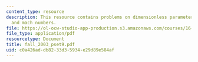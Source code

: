 ```yaml
---
content_type: resource
description: This resource contains problems on dimensionless parameters, and reynolds
  and mach numbers.
file: https://ol-ocw-studio-app-production.s3.amazonaws.com/courses/16-01-unified-engineering-i-ii-iii-iv-fall-2005-spring-2006/c0a426addb8233d35934e29d89e584af_fall_2003_pset9.pdf
file_type: application/pdf
resourcetype: Document
title: fall_2003_pset9.pdf
uid: c0a426ad-db82-33d3-5934-e29d89e584af
---
```

